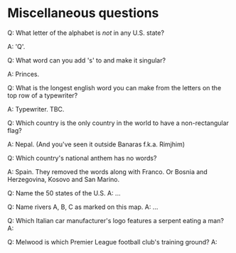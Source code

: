 Miscellaneous questions
=======================

Q: What letter of the alphabet is *not* in any U.S. state?

A: 'Q'.


Q: What word can you add 's' to and make it singular?

A: Princes.


Q: What is the longest english word you can make from the letters on the top row of a typewriter?

A: Typewriter. TBC.


Q: Which country is the only country in the world to have a non-rectangular flag?

A: Nepal. (And you've seen it outside Banaras f.k.a. Rimjhim)


Q: Which country's national anthem has no words?

A: Spain. They removed the words along with Franco.
   Or Bosnia and Herzegovina, Kosovo and San Marino.


Q: Name the 50 states of the U.S.
A: ...

Q: Name rivers A, B, C as marked on this map.
A: ...

Q: Which Italian car manufacturer's logo features a serpent eating a man?
A:

Q: Melwood is which Premier League football club's training ground?
A:

